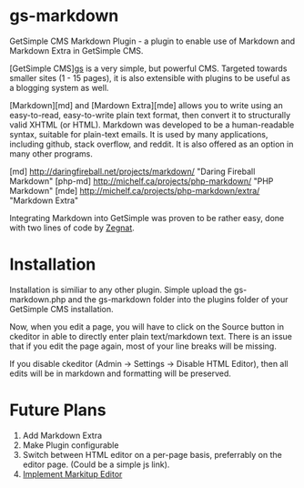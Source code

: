 gs-markdown
===========

GetSimple CMS Markdown Plugin - a plugin to enable use of Markdown and Markdown Extra in GetSimple CMS.

[GetSimple CMS][gs](http://get-simple.info/) is a very simple, but powerful CMS. Targeted towards smaller sites (1 - 15 pages), it is also extensible with plugins to be useful as a blogging system as well.

[Markdown][md] and [Mardown Extra][mde] allows you to write using an easy-to-read, easy-to-write plain text format, then convert it to structurally valid XHTML (or HTML). Markdown was developed to be a human-readable syntax, suitable for plain-text emails. It is used by many applications, including github, stack overflow, and reddit. It is also offered as an option in many other programs. 

[md] http://daringfireball.net/projects/markdown/ "Daring Fireball Markdown"
[php-md] http://michelf.ca/projects/php-markdown/ "PHP Markdown"
[mde] http://michelf.ca/projects/php-markdown/extra/ "Markdown Extra"

Integrating Markdown into GetSimple was proven to be rather easy, done with two lines of code by [Zegnat](http://get-simple.info/forum/topic/592/markdown-for-getsimple/).

Installation
============

Installation is similiar to any other plugin. Simple upload the gs-markdown.php and the gs-markdown folder into the plugins folder of your GetSimple CMS installation.

Now, when you edit a page, you will have to click on the Source button in ckeditor in able to directly enter plain text/markdown text. There is an issue that if you edit the page again, most of your line breaks will be missing. 

If you disable ckeditor (Admin -> Settings -> Disable HTML Editor), then all edits will be in markdown and formatting will be preserved.

Future Plans
============

1. Add Markdown Extra
2. Make Plugin configurable
3. Switch between HTML editor on a per-page basis, preferrably on the editor page. (Could be a simple js link).
4. [Implement Markitup Editor](http://markitup.jaysalvat.com/examples/markdown/) 
 



